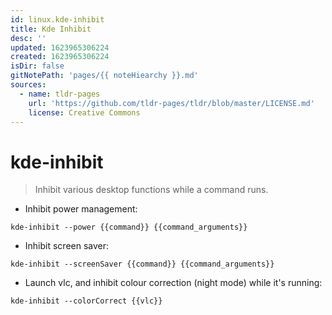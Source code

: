 ```yaml
---
id: linux.kde-inhibit
title: Kde Inhibit
desc: ''
updated: 1623965306224
created: 1623965306224
isDir: false
gitNotePath: 'pages/{{ noteHiearchy }}.md'
sources:
  - name: tldr-pages
    url: 'https://github.com/tldr-pages/tldr/blob/master/LICENSE.md'
    license: Creative Commons
---
```

# kde-inhibit

> Inhibit various desktop functions while a command runs.

- Inhibit power management:

`kde-inhibit --power {{command}} {{command_arguments}}`

- Inhibit screen saver:

`kde-inhibit --screenSaver {{command}} {{command_arguments}}`

- Launch vlc, and inhibit colour correction (night mode) while it's running:

`kde-inhibit --colorCorrect {{vlc}}`

